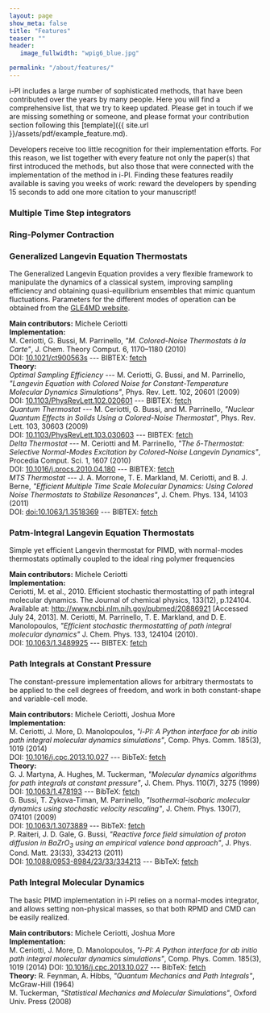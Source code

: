 ```yaml
---
layout: page
show_meta: false
title: "Features"
teaser: ""
header:
   image_fullwidth: "wpig6_blue.jpg"

permalink: "/about/features/"
---
```


i-PI includes a large number of sophisticated methods, that
have been contributed over the years by many people. Here you
will find a comprehensive list, that we try to keep updated. 
Please get in touch if we are missing something or someone, and 
please format your contribution section following this 
[template]({{ site.url }}/assets/pdf/example_feature.md). 

Developers receive too little recognition for their implementation
efforts. For this reason, we list together with every feature
not only the paper(s) that first introduced the methods, but also
those that were connected with the implementation of the method in i-PI.
Finding these features readily available is saving you weeks of work:
reward the developers by spending 15 seconds to add one more citation
to your manuscript!


### Multiple Time Step integrators


### Ring-Polymer Contraction


### Generalized Langevin Equation Thermostats
The Generalized Langevin Equation provides a very flexible framework
to manipulate the dynamics of a classical system, improving sampling
efficiency and obtaining quasi-equilibrium ensembles that mimic quantum
fluctuations. Parameters for the different modes of operation can be
obtained from the [GLE4MD website](http://gle4md.org/index.html?page=matrix).

**Main contributors:** Michele Ceriotti  
**Implementation:**  
M. Ceriotti, G. Bussi, M. Parrinello, *"M. Colored-Noise Thermostats à la Carte"*, J. Chem. Theory Comput. 6, 1170–1180 (2010)  
DOI: [10.1021/ct900563s](dx.doi.org/10.1021/ct900563s) --- BIBTEX: [fetch](http://www.doi2bib.org/#/doi/10.1021/ct900563s)  
**Theory:**  
*Optimal Sampling Efficiency* ---
M. Ceriotti, G. Bussi, and M. Parrinello, *"Langevin Equation with Colored Noise for Constant-Temperature Molecular Dynamics Simulations"*, Phys. Rev. Lett. 102, 20601 (2009)  
DOI: [10.1103/PhysRevLett.102.020601](dx.doi.org/10.1103/PhysRevLett.102.020601) --- BIBTEX: [fetch](http://www.doi2bib.org/#/doi/10.1103/PhysRevLett.102.020601)  
*Quantum Thermostat* --- 
M. Ceriotti, G. Bussi, and M. Parrinello, *"Nuclear Quantum Effects in Solids Using a Colored-Noise Thermostat"*, Phys. Rev. Lett. 103, 30603 (2009)  
DOI: [10.1103/PhysRevLett.103.030603](dx.doi.org/10.1103/PhysRevLett.103.030603) --- BIBTEX: [fetch](http://www.doi2bib.org/#/doi/10.1103/PhysRevLett.103.030603)  
*Delta Thermostat* ---
M. Ceriotti and M. Parrinello, *"The δ-Thermostat: Selective Normal-Modes Excitation by Colored-Noise Langevin Dynamics"*, Procedia Comput. Sci. 1, 1607 (2010)  
DOI: [10.1016/j.procs.2010.04.180](dx.doi.org/10.1016/j.procs.2010.04.180) --- BIBTEX: [fetch](http://www.doi2bib.org/#/doi/10.1016/j.procs.2010.04.180)  
*MTS Thermostat* ---
J. A. Morrone, T. E. Markland, M. Ceriotti, and B. J. Berne, *"Efficient Multiple Time Scale Molecular Dynamics: Using Colored Noise Thermostats to Stabilize Resonances"*, J. Chem. Phys. 134, 14103 (2011)  
DOI: [doi:10.1063/1.3518369](dx.doi.org/doi:10.1063/1.3518369) --- BIBTEX: [fetch](http://www.doi2bib.org/#/doi/doi:10.1063/1.3518369)  

### Patm-Integral Langevin Equation Thermostats

Simple yet efficient Langevin thermostat for PIMD, with normal-modes thermostats
optimally coupled to the ideal ring polymer frequencies 

**Main contributors:** Michele Ceriotti  
**Implementation:**  
Ceriotti, M. et al., 2010. Efficient stochastic thermostatting of path integral molecular dynamics. The Journal of chemical physics, 133(12), p.124104. Available at: http://www.ncbi.nlm.nih.gov/pubmed/20886921 [Accessed July 24, 2013].
M. Ceriotti, M. Parrinello, T. E. Markland, and D. E. Manolopoulos, *"Efficient stochastic thermostatting of path integral molecular dynamics"* J. Chem. Phys. 133, 124104 (2010).  
DOI: [10.1063/1.3489925](dx.doi.org/10.1063/1.3489925) --- BIBTEX: [fetch](http://www.doi2bib.org/#/doi/10.1063/1.3489925)  


### Path Integrals at Constant Pressure

The constant-pressure implementation allows for arbitrary 
thermostats to be applied to the cell degrees of freedom, and 
work in both constant-shape and variable-cell mode. 

**Main contributors:**  Michele Ceriotti, Joshua More  
**Implementation:**   
M. Ceriotti, J. More, D. Manolopoulos, *"i-PI: A Python interface for ab initio path integral molecular dynamics simulations"*, Comp. Phys. Comm. 185(3), 1019 (2014)  
DOI: [10.1016/j.cpc.2013.10.027]( http://dx.doi.org/10.1016/j.cpc.2013.10.027)  ---  BibTeX: [fetch](http://www.doi2bib.org/#/doi/10.1016/j.cpc.2013.10.027)  
**Theory:**  
G. J. Martyna, A. Hughes, M. Tuckerman, *"Molecular dynamics algorithms for path integrals at constant pressure"*, J. Chem. Phys. 110(7), 3275 (1999)  
DOI: [10.1063/1.478193](http://dx.doi.org/10.1063/1.478193) --- BibTeX: [fetch](http://www.doi2bib.org/#/doi/10.1063/1.478193)  
G. Bussi, T. Zykova-Timan, M. Parrinello, *"Isothermal-isobaric molecular dynamics using stochastic velocity rescaling"*, J. Chem. Phys. 130(7), 074101 (2009)  
DOI: [10.1063/1.3073889](http://dx.doi.org/10.1063/1.3073889)  --- BibTeX: [fetch](http://www.doi2bib.org/#/doi/10.1063/1.3073889)  
P. Raiteri, J. D. Gale, G. Bussi, *"Reactive force field simulation of proton diffusion in BaZrO<sub>3</sub> using an empirical valence bond approach"*, J. Phys. Cond. Matt. 23(33), 334213 (2011)  
DOI: [10.1088/0953-8984/23/33/334213](http://dx.doi.org/10.1088/0953-8984/23/33/334213)  --- BibTeX: [fetch](http://www.doi2bib.org/#/doi/10.1088/0953-8984/23/33/334213)  


### Path Integral Molecular Dynamics

The basic PIMD implementation in i-PI relies on a normal-modes
integrator, and allows setting non-physical masses, so that both
RPMD and CMD can be easily realized.

**Main contributors:** Michele Ceriotti, Joshua More  
**Implementation:**  
M. Ceriotti, J. More, D. Manolopoulos, *"i-PI: A Python interface for ab initio path integral molecular dynamics simulations"*, Comp. Phys. Comm. 185(3), 1019 (2014)
DOI: [10.1016/j.cpc.2013.10.027]( http://dx.doi.org/10.1016/j.cpc.2013.10.027)  ---  BibTeX: [fetch](http://www.doi2bib.org/#/doi/10.1016/j.cpc.2013.10.027)  
**Theory:** 
R. Feynman, A. Hibbs, *"Quantum Mechanics and Path Integrals"*, McGraw-Hill (1964)  
M. Tuckerman, *"Statistical Mechanics and Molecular Simulations"*, Oxford Univ. Press (2008)



